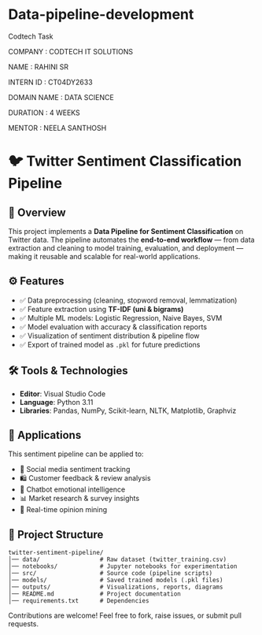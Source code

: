 # Data-pipeline-development

Codtech Task

COMPANY : CODTECH IT SOLUTIONS

NAME : RAHINI SR

INTERN ID : CT04DY2633

DOMAIN NAME : DATA SCIENCE

DURATION : 4 WEEKS

MENTOR : NEELA SANTHOSH

# 🐦 Twitter Sentiment Classification Pipeline

## 📌 Overview

This project implements a **Data Pipeline for Sentiment Classification** on Twitter data. The pipeline automates the **end-to-end workflow** — from data extraction and cleaning to model training, evaluation, and deployment — making it reusable and scalable for real-world applications.

## ⚙️ Features

* ✅ Data preprocessing (cleaning, stopword removal, lemmatization)
* ✅ Feature extraction using **TF-IDF (uni & bigrams)**
* ✅ Multiple ML models: Logistic Regression, Naive Bayes, SVM
* ✅ Model evaluation with accuracy & classification reports
* ✅ Visualization of sentiment distribution & pipeline flow
* ✅ Export of trained model as `.pkl` for future predictions

## 🛠 Tools & Technologies

* **Editor**: Visual Studio Code
* **Language**: Python 3.11
* **Libraries**: Pandas, NumPy, Scikit-learn, NLTK, Matplotlib, Graphviz

## 🚀 Applications

This sentiment pipeline can be applied to:

* 🔎 Social media sentiment tracking
* 🛍 Customer feedback & review analysis
* 💬 Chatbot emotional intelligence
* 📊 Market research & survey insights
* 📡 Real-time opinion mining

## 📂 Project Structure

```
twitter-sentiment-pipeline/
│── data/                 # Raw dataset (twitter_training.csv)
│── notebooks/            # Jupyter notebooks for experimentation
│── src/                  # Source code (pipeline scripts)
│── models/               # Saved trained models (.pkl files)
│── outputs/              # Visualizations, reports, diagrams
│── README.md             # Project documentation
│── requirements.txt      # Dependencies
```


Contributions are welcome! Feel free to fork, raise issues, or submit pull requests.
